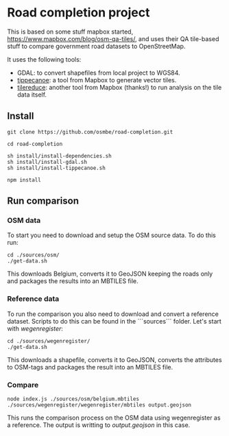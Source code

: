 # Road completion project

This is based on some stuff mapbox started, <https://www.mapbox.com/blog/osm-qa-tiles/>, and uses their QA tile-based stuff to compare government road datasets to OpenStreetMap. 

It uses the following tools:

- GDAL: to convert shapefiles from local project to WGS84.
- [tippecanoe](https://github.com/mapbox/tippecanoe): a tool from Mapbox to generate vector tiles.
- [tilereduce](https://github.com/mapbox/tile-reduce): another tool from Mapbox (thanks!) to run analysis on the tile data itself.

## Install

```
git clone https://github.com/osmbe/road-completion.git

cd road-completion

sh install/install-dependencies.sh
sh install/install-gdal.sh
sh install/install-tippecanoe.sh
```

```
npm install
```

## Run comparison

### OSM data

To start you need to download and setup the OSM source data. To do this run:

```
cd ./sources/osm/
./get-data.sh
```

This downloads Belgium, converts it to GeoJSON keeping the roads only and packages the results into an MBTILES file.

### Reference data

To run the comparison you also need to download and convert a reference dataset. Scripts to do this can be found in the ´´´sources´´´ folder. Let's start with _wegenregister_:

```
cd ./sources/wegenregister/
./get-data.sh
```

This downloads a shapefile, converts it to GeoJSON, converts the attributes to OSM-tags and packages the result into an MBTILES file.

### Compare

```
node index.js ./sources/osm/belgium.mbtiles ./sources/wegenregister/wegenregister/mbtiles output.geojson
```

This runs the comparison process on the OSM data using wegenregister as a reference. The output is writting to _output.geojson_ in this case.

